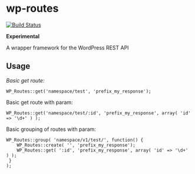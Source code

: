 # wp-routes
[![Build Status](https://travis-ci.org/GooseStudio/wp-routes.svg?branch=master)](https://travis-ci.org/GooseStudio/wp-routes) 



**Experimental**

A wrapper framework for the WordPress REST API


## Usage

*Basic get route:*

```WP_Routes::get('namespace/test', 'prefix_my_response');```

Basic get route with param: 

```WP_Routes::get('namespace/test/:id', 'prefix_my_response', array( 'id' => '\d+' ) );```

Basic grouping of routes with param: 

```
WP_Routes::group( 'namespace/v1/test/', function() {
    WP_Routes::create( '', 'prefix_my_response'); 
    WP_Routes::get( ':id', 'prefix_my_response', array( 'id' => '\d+' ) ); 
 }
);
```